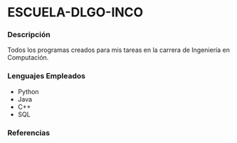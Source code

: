 # ESCUELA-DLGO-INCO

### Descripción
Todos los programas creados para mis tareas en la carrera de Ingeniería en Computación.

### Lenguajes Empleados

- Python
- Java
- C++
- SQL

### Referencias
